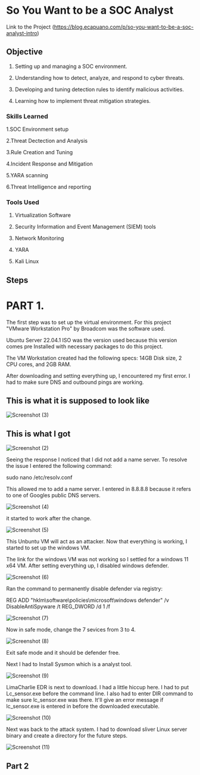 # So You Want to be a SOC Analyst
Link to the Project (https://blog.ecapuano.com/p/so-you-want-to-be-a-soc-analyst-intro)

## Objective
1. Setting up and managing a SOC environment.

2. Understanding how to detect, analyze, and respond to cyber threats.

3. Developing and tuning detection rules to identify malicious activities.

4. Learning how to implement threat mitigation strategies.

### Skills Learned

1.SOC Environment setup

2.Threat Dectection and Analysis

3.Rule Creation and Tuning

4.Incident Response and Mitigation

5.YARA scanning

6.Threat Intelligence and reporting

### Tools Used
1. Virtualization Software

2. Security Information and Event Management (SIEM) tools

3. Network Monitoring 

4. YARA

5. Kali Linux 

## Steps
# PART 1. 
The first step was to set up the virtual environment. For this project "VMware Workstation Pro" by Broadcom was the software used. 

Ubuntu Server 22.04.1 ISO was the version used because this version comes pre Installed with necessary packages to do this project.

The VM Workstation created had the following specs: 14GB Disk size, 2 CPU cores, and 2GB RAM.

After downloading and setting everything up, I encountered my first error. I had to make sure DNS and outbound pings are working.


## This is what it is supposed to look like


![Screenshot (3)](https://github.com/user-attachments/assets/2565610e-979d-446e-99b8-ef3b094732ad)


## This is what I got

![Screenshot (2)](https://github.com/user-attachments/assets/ec614aca-52e4-477e-9de6-83bddb195d7c)

Seeing the response I noticed that I did not add a name server. To resolve the issue I entered the following command: 


sudo nano /etc/resolv.conf 


This allowed me to add a name server. I entered in 8.8.8.8 because it refers to one of Googles public DNS servers.


![Screenshot (4)](https://github.com/user-attachments/assets/87f0b3ad-9bb7-47e8-8401-b5bd41c820c1)

it started to work after the change.

![Screenshot (5)](https://github.com/user-attachments/assets/fe241b07-600a-4d1a-9b74-11c7776b2dec)


This Unbuntu VM will act as an attacker. Now that everything is working, I started to set up the windows VM. 

The link for the windows VM was not working so I  settled for a windows 11 x64 VM. After setting everything up, I disabled windows defender.

![Screenshot (6)](https://github.com/user-attachments/assets/2da84f22-48ab-48e5-a58a-17c487c0eb7b)

Ran the command to permanently disable defender via registry: 

REG ADD "hklm\software\policies\microsoft\windows defender" /v DisableAntiSpyware /t REG_DWORD /d 1 /f 

![Screenshot (7)](https://github.com/user-attachments/assets/1193917a-3529-4f9f-92f0-ba7eb4135684)

Now in safe mode, change the 7 sevices from 3 to 4.

![Screenshot (8)](https://github.com/user-attachments/assets/98048272-b3fc-4804-a79e-123731245f17)

Exit safe mode and it should be defender free.

Next I had to Install Sysmon which is a analyst tool.

 ![Screenshot (9)](https://github.com/user-attachments/assets/048b935d-f6b8-402c-bcb3-13300d366bb1)


LimaCharlie EDR is next to download. I had a little hiccup here. I had to put Lc_sensor.exe before the command line. I also had to enter DIR command to make sure lc_sensor.exe was there. It'll give an error message if lc_sensor.exe is entered in before the downloaded executable.

![Screenshot (10)](https://github.com/user-attachments/assets/9b6e2b30-f9ef-49d2-ab4a-b85c0c0ae42d)

Next was back to the attack system. I had to download sliver Linux server binary and create a directory for the future steps.


![Screenshot (11)](https://github.com/user-attachments/assets/d40b7860-deff-4c72-8783-067de2f4313d)

## Part 2 
